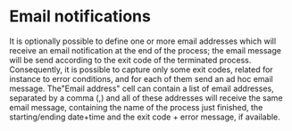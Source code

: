 # Email notifications

It is optionally possible to define one or more email addresses which will receive an email notification at the end of the process; the email message will be send according to the exit code of the terminated process.  
Consequently, it is possible to capture only some exit codes, related for instance to error conditions, and for each of them send an ad hoc email message. The"Email address" cell can contain a list of email addresses, separated by a comma \(,\) and all of these addresses will receive the same email message, containing the name of the process just finished, the starting/ending date+time and the exit code + error message, if available.


